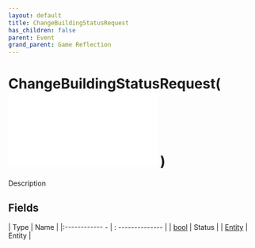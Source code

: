 ```yaml
---
layout: default
title: ChangeBuildingStatusRequest
has_children: false
parent: Event
grand_parent: Game Reflection
---
```

# ChangeBuildingStatusRequest( ![ EntityEventBase ](game-reflection/events/entity_event_base.md) )
Description 

## Fields
| Type | Name |
|:------------ - | : -------------- |
| [bool](game-reflection/components/bool.md) | Status |
| [Entity](game-reflection/classes/entity.md) | Entity |
